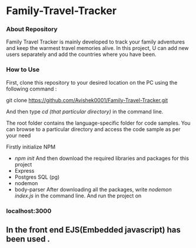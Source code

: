 # Family-Travel-Tracker

### About Repository
Family Travel Tracker is mainly developed to track your family adventures and keep the warmest travel memories alive. In this project, U can add new users separately and add the countries where you have been.

### How to Use
First, clone this repository to your desired location on the PC using the following command :

git clone https://github.com/Avishek0001/Family-Travel-Tracker.git

And then type _cd (that particular directory)_ in the command line.

The root folder contains the language-specific folder for code samples. You can browse to a particular directory and access the code sample as per your need

Firstly initialize NPM 
* _npm init_
And then download the required libraries and packages for this project
* Express
* Postgres SQL (pg)
* nodemon
* body-parser
After downloading all the packages, write _nodemon index.js_ in the command line.
And run the project on 
### localhost:3000

## In the front end EJS(Embedded javascript) has been used .


